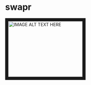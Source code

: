 # swapr

<a href="https://www.youtube.com/embed/cMtJQfA-mK4
" target="_blank"><img src="https://www.youtube.com/embed/cMtJQfA-mK4/0.jpg" 
alt="IMAGE ALT TEXT HERE" width="240" height="180" border="10" /></a>

